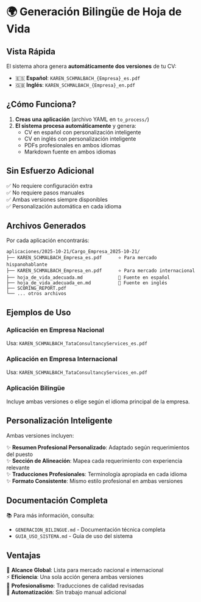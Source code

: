 # 🌍 Generación Bilingüe de Hoja de Vida

## Vista Rápida

El sistema ahora genera **automáticamente dos versiones** de tu CV:

- 🇪🇸 **Español**: `KAREN_SCHMALBACH_{Empresa}_es.pdf`
- 🇬🇧 **Inglés**: `KAREN_SCHMALBACH_{Empresa}_en.pdf`

## ¿Cómo Funciona?

1. **Creas una aplicación** (archivo YAML en `to_process/`)
2. **El sistema procesa automáticamente** y genera:
   - CV en español con personalización inteligente
   - CV en inglés con personalización inteligente
   - PDFs profesionales en ambos idiomas
   - Markdown fuente en ambos idiomas

## Sin Esfuerzo Adicional

✅ No requiere configuración extra  
✅ No requiere pasos manuales  
✅ Ambas versiones siempre disponibles  
✅ Personalización automática en cada idioma

## Archivos Generados

Por cada aplicación encontrarás:

```
aplicaciones/2025-10-21/Cargo_Empresa_2025-10-21/
├── KAREN_SCHMALBACH_Empresa_es.pdf      ⭐ Para mercado hispanohablante
├── KAREN_SCHMALBACH_Empresa_en.pdf      ⭐ Para mercado internacional
├── hoja_de_vida_adecuada.md             📄 Fuente en español
├── hoja_de_vida_adecuada_en.md          📄 Fuente en inglés
├── SCORING_REPORT.pdf
└── ... otros archivos
```

## Ejemplos de Uso

### Aplicación en Empresa Nacional
Usa: `KAREN_SCHMALBACH_TataConsultancyServices_es.pdf`

### Aplicación en Empresa Internacional
Usa: `KAREN_SCHMALBACH_TataConsultancyServices_en.pdf`

### Aplicación Bilingüe
Incluye ambas versiones o elige según el idioma principal de la empresa.

## Personalización Inteligente

Ambas versiones incluyen:

✨ **Resumen Profesional Personalizado**: Adaptado según requerimientos del puesto  
✨ **Sección de Alineación**: Mapea cada requerimiento con experiencia relevante  
✨ **Traducciones Profesionales**: Terminología apropiada en cada idioma  
✨ **Formato Consistente**: Mismo estilo profesional en ambas versiones

## Documentación Completa

📚 Para más información, consulta:
- `GENERACION_BILINGUE.md` - Documentación técnica completa
- `GUIA_USO_SISTEMA.md` - Guía de uso del sistema

## Ventajas

🎯 **Alcance Global**: Lista para mercado nacional e internacional  
⚡ **Eficiencia**: Una sola acción genera ambas versiones  
💼 **Profesionalismo**: Traducciones de calidad revisadas  
🔄 **Automatización**: Sin trabajo manual adicional
